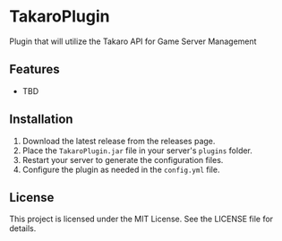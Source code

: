 # TakaroPlugin

Plugin that will utilize the Takaro API for Game Server Management

## Features

- TBD

## Installation

1. Download the latest release from the releases page.
2. Place the `TakaroPlugin.jar` file in your server's `plugins` folder.
3. Restart your server to generate the configuration files.
4. Configure the plugin as needed in the `config.yml` file.

## License

This project is licensed under the MIT License. See the LICENSE file for details.
